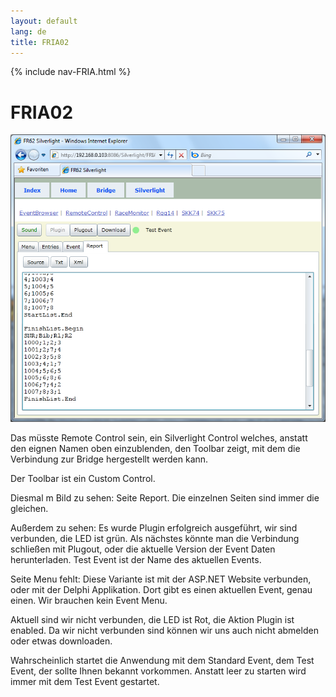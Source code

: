 ```yaml
---
layout: default
lang: de
title: FRIA02
---
```


{% include nav-FRIA.html %}

# FRIA02

![FRIA02 screenshot](../images/FRIA02.png)

Das müsste Remote Control sein, ein Silverlight Control welches, anstatt den eignen Namen oben einzublenden,
den Toolbar zeigt, mit dem die Verbindung zur Bridge hergestellt werden kann.

Der Toolbar ist ein Custom Control.

Diesmal m Bild zu sehen: Seite Report.
Die einzelnen Seiten sind immer die gleichen.

Außerdem zu sehen: Es wurde Plugin erfolgreich ausgeführt, wir sind verbunden, die LED ist grün.
Als nächstes könnte man die Verbindung schließen mit Plugout, oder die aktuelle Version der Event Daten herunterladen.
Test Event ist der Name des aktuellen Events.

Seite Menu fehlt: Diese Variante ist mit der ASP.NET Website verbunden, oder mit der Delphi Applikation.
Dort gibt es einen aktuellen Event, genau einen. Wir brauchen kein Event Menu.

Aktuell sind wir nicht verbunden, die LED ist Rot, die Aktion Plugin ist enabled.
Da wir nicht verbunden sind können wir uns auch nicht abmelden oder etwas downloaden.

Wahrscheinlich startet die Anwendung mit dem Standard Event, dem Test Event, der sollte Ihnen bekannt vorkommen.
Anstatt leer zu starten wird immer mit dem Test Event gestartet.